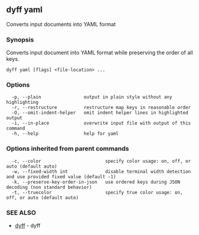## dyff yaml

Converts input documents into YAML format

### Synopsis


Converts input document into YAML format while preserving the order of all keys.


```
dyff yaml [flags] <file-location> ...
```

### Options

```
  -p, --plain                output in plain style without any highlighting
  -r, --restructure          restructure map keys in reasonable order
  -O, --omit-indent-helper   omit indent helper lines in highlighted output
  -i, --in-place             overwrite input file with output of this command
  -h, --help                 help for yaml
```

### Options inherited from parent commands

```
  -c, --color                        specify color usage: on, off, or auto (default auto)
  -w, --fixed-width int              disable terminal width detection and use provided fixed value (default -1)
  -k, --preserve-key-order-in-json   use ordered keys during JSON decoding (non standard behavior)
  -t, --truecolor                    specify true color usage: on, off, or auto (default auto)
```

### SEE ALSO

* [dyff](dyff.md)	 - dyff

